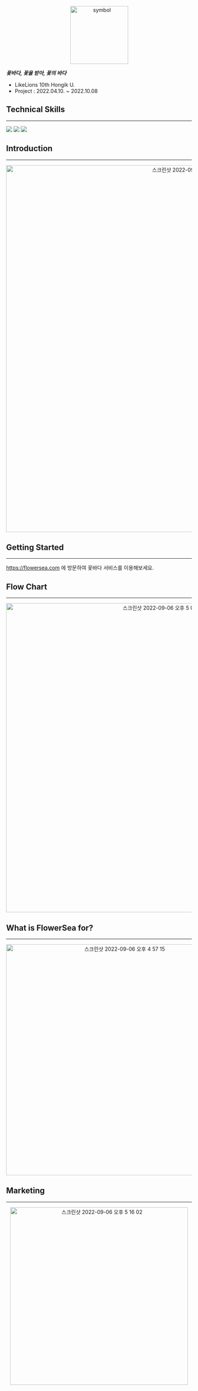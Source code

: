 <div align="center">
<img width="157" alt="symbol" src="https://user-images.githubusercontent.com/98939393/188575821-40c140ed-090d-4db8-a620-876bad86d8e0.png">
</div>


***꽃바다, 꽃을 받아, 꽃의 바다***
* LikeLions 10th Hongik U.
* Project : 2022.04.10. ~ 2022.10.08 

## Technical Skills 
---
 <img src="https://img.shields.io/badge/DjangoRestFramework-092E20?style=flat&logo=Django&logoColor=white"/> <img src="https://img.shields.io/badge/JavaScript-F7DF1E?style=flat&logo=JavaScript&logoColor=white"/> <img src="https://img.shields.io/badge/React-61DAFB?style=flat&logo=React&logoColor=white"/>


## Introduction
---
<div align="center">
<img width="996" alt="스크린샷 2022-09-06 오후 4 54 15" src="https://user-images.githubusercontent.com/98939393/188578589-10a042fc-07f5-4420-9295-bb8aa2227470.png">
</div>

## Getting Started 
---
https://flowersea.com 에 방문하여 꽃바다 서비스를 이용해보세요.

## Flow Chart
--- 
<div align="center">
<img width="839" alt="스크린샷 2022-09-06 오후 5 06 35" src="https://user-images.githubusercontent.com/98939393/188581239-ed2c2742-f0d2-4b4b-9c3a-4c59155f55d4.png">
</div>

## What is FlowerSea for?
---
<div align="center">
<img width="627" alt="스크린샷 2022-09-06 오후 4 57 15" src="https://user-images.githubusercontent.com/98939393/188579220-0be4b413-3275-4adb-b8d5-d21b5c1bfeda.png">
</div>


## Marketing 
---
<div align="center">
<img width="482" alt="스크린샷 2022-09-06 오후 5 16 02" src="https://user-images.githubusercontent.com/98939393/188583286-57193faf-438f-498b-8488-c80db74eb8f6.png">
</div>



